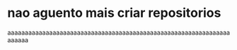 # nao aguento mais criar repositorios
 aaaaaaaaaaaaaaaaaaaaaaaaaaaaaaaaaaaaaaaaaaaaaaaaaaaaaaaaaaaaaaaaaaaaaa

